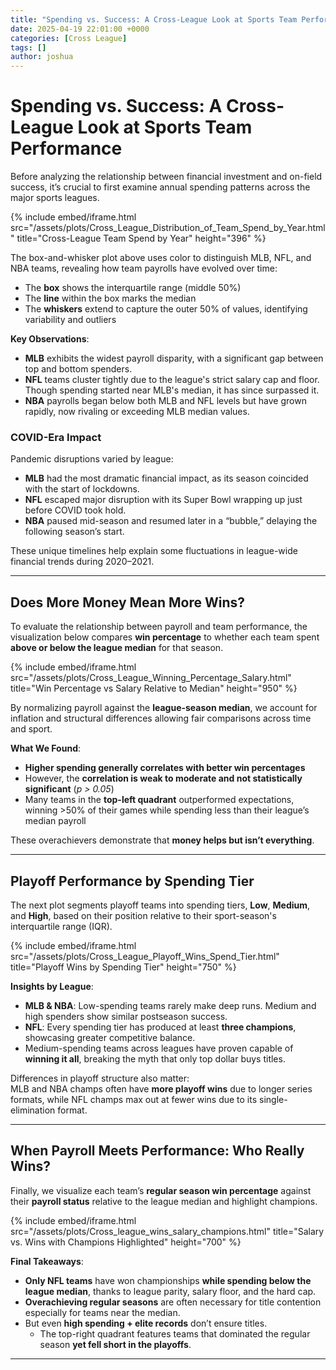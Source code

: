 ```yaml
---
title: "Spending vs. Success: A Cross-League Look at Sports Team Performance"
date: 2025-04-19 22:01:00 +0000
categories: [Cross League]
tags: []
author: joshua
---
```


# Spending vs. Success: A Cross-League Look at Sports Team Performance

Before analyzing the relationship between financial investment and on-field success, it’s crucial to first examine annual spending patterns across the major sports leagues.

{% include embed/iframe.html 
   src="/assets/plots/Cross_League_Distribution_of_Team_Spend_by_Year.html" 
   title="Cross-League Team Spend by Year" 
   height="396" 
%}

The box-and-whisker plot above uses color to distinguish MLB, NFL, and NBA teams, revealing how team payrolls have evolved over time:
- The **box** shows the interquartile range (middle 50%)
- The **line** within the box marks the median
- The **whiskers** extend to capture the outer 50% of values, identifying variability and outliers

**Key Observations**:
- **MLB** exhibits the widest payroll disparity, with a significant gap between top and bottom spenders.
- **NFL** teams cluster tightly due to the league's strict salary cap and floor. Though spending started near MLB's median, it has since surpassed it.
- **NBA** payrolls began below both MLB and NFL levels but have grown rapidly, now rivaling or exceeding MLB median values.

### COVID-Era Impact

Pandemic disruptions varied by league:
- **MLB** had the most dramatic financial impact, as its season coincided with the start of lockdowns.
- **NFL** escaped major disruption with its Super Bowl wrapping up just before COVID took hold.
- **NBA** paused mid-season and resumed later in a “bubble,” delaying the following season’s start.

These unique timelines help explain some fluctuations in league-wide financial trends during 2020–2021.

---

## Does More Money Mean More Wins?

To evaluate the relationship between payroll and team performance, the visualization below compares **win percentage** to whether each team spent **above or below the league median** for that season.

{% include embed/iframe.html 
  src="/assets/plots/Cross_League_Winning_Percentage_Salary.html" 
  title="Win Percentage vs Salary Relative to Median" 
  height="950"
%}

By normalizing payroll against the **league-season median**, we account for inflation and structural differences allowing fair comparisons across time and sport.

**What We Found**:
- **Higher spending generally correlates with better win percentages**
- However, the **correlation is weak to moderate and not statistically significant** (_p > 0.05_)
- Many teams in the **top-left quadrant** outperformed expectations, winning >50% of their games while spending less than their league’s median payroll

These overachievers demonstrate that **money helps but isn’t everything**.

---

## Playoff Performance by Spending Tier

The next plot segments playoff teams into spending tiers, **Low**, **Medium**, and **High**, based on their position relative to their sport-season's interquartile range (IQR).

{% include embed/iframe.html 
  src="/assets/plots/Cross_League_Playoff_Wins_Spend_Tier.html" 
  title="Playoff Wins by Spending Tier" 
  height="750"
%}

 **Insights by League**:
- **MLB & NBA**: Low-spending teams rarely make deep runs. Medium and high spenders show similar postseason success.
- **NFL**: Every spending tier has produced at least **three champions**, showcasing greater competitive balance.
- Medium-spending teams across leagues have proven capable of **winning it all**, breaking the myth that only top dollar buys titles.

Differences in playoff structure also matter:  
MLB and NBA champs often have **more playoff wins** due to longer series formats, while NFL champs max out at fewer wins due to its single-elimination format.

---

## When Payroll Meets Performance: Who Really Wins?

Finally, we visualize each team’s **regular season win percentage** against their **payroll status** relative to the league median and highlight champions.

{% include embed/iframe.html 
  src="/assets/plots/Cross_league_wins_salary_champions.html" 
  title="Salary vs. Wins with Champions Highlighted" 
  height="700"
%}

**Final Takeaways**:
- **Only NFL teams** have won championships **while spending below the league median**, thanks to league parity, salary floor, and the hard cap.
- **Overachieving regular seasons** are often necessary for title contention especially for teams near the median.
- But even **high spending + elite records** don’t ensure titles. 
  - The top-right quadrant features teams that dominated the regular season **yet fell short in the playoffs**.


---
